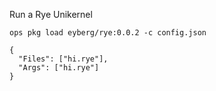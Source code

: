 Run a Rye Unikernel

```
ops pkg load eyberg/rye:0.0.2 -c config.json
```

```
{
  "Files": ["hi.rye"],
  "Args": ["hi.rye"]
}
```
